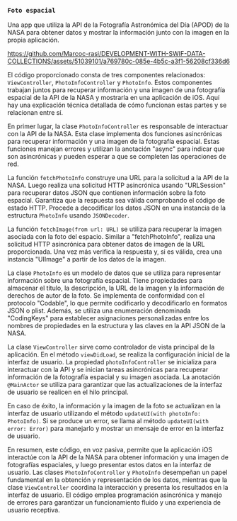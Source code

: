 ### `Foto espacial`

Una app que utiliza la API de la Fotografía Astronómica del Día (APOD) de la NASA para obtener datos y mostrar la información junto con la imagen en la propia aplicación.

https://github.com/Marcoc-rasi/DEVELOPMENT-WITH-SWIF-DATA-COLLECTIONS/assets/51039101/a769780c-085e-4b5c-a3f1-56208cf336d6

El código proporcionado consta de tres componentes relacionados: `ViewController`, `PhotoInfoController` y `PhotoInfo`. Estos componentes trabajan juntos para recuperar información y una imagen de una fotografía espacial de la API de la NASA y mostrarla en una aplicación de iOS. Aquí hay una explicación técnica detallada de cómo funcionan estas partes y se relacionan entre sí.

En primer lugar, la clase `PhotoInfoController` es responsable de interactuar con la API de la NASA. Esta clase implementa dos funciones asincrónicas para recuperar información y una imagen de la fotografía espacial. Estas funciones manejan errores y utilizan la anotación "async" para indicar que son asincrónicas y pueden esperar a que se completen las operaciones de red.

La función `fetchPhotoInfo` construye una URL para la solicitud a la API de la NASA. Luego realiza una solicitud HTTP asincrónica usando "URLSession" para recuperar datos JSON que contienen información sobre la foto espacial. Garantiza que la respuesta sea válida comprobando el código de estado HTTP. Procede a decodificar los datos JSON en una instancia de la estructura `PhotoInfo` usando `JSONDecoder`.

La función `fetchImage(from url: URL)` se utiliza para recuperar la imagen asociada con la foto del espacio. Similar a "fetchPhotoInfo", realiza una solicitud HTTP asincrónica para obtener datos de imagen de la URL proporcionada. Una vez más verifica la respuesta y, si es válida, crea una instancia "UIImage" a partir de los datos de la imagen.

La clase `PhotoInfo` es un modelo de datos que se utiliza para representar información sobre una fotografía espacial. Tiene propiedades para almacenar el título, la descripción, la URL de la imagen y la información de derechos de autor de la foto. Se implementa de conformidad con el protocolo "Codable", lo que permite codificarlo y decodificarlo en formatos JSON o plist. Además, se utiliza una enumeración denominada "CodingKeys" para establecer asignaciones personalizadas entre los nombres de propiedades en la estructura y las claves en la API JSON de la NASA.

La clase `ViewController` sirve como controlador de vista principal de la aplicación. En el método `viewDidLoad`, se realiza la configuración inicial de la interfaz de usuario. La propiedad `photoInfoController` se inicializa para interactuar con la API y se inician tareas asincrónicas para recuperar información de la fotografía espacial y su imagen asociada. La anotación `@MainActor` se utiliza para garantizar que las actualizaciones de la interfaz de usuario se realicen en el hilo principal.

En caso de éxito, la información y la imagen de la foto se actualizan en la interfaz de usuario utilizando el método `updateUI(with photoInfo: PhotoInfo)`. Si se produce un error, se llama al método `updateUI(with error: Error)` para manejarlo y mostrar un mensaje de error en la interfaz de usuario.

En resumen, este código, en voz pasiva, permite que la aplicación iOS interactúe con la API de la NASA para obtener información y una imagen de fotografías espaciales, y luego presentar estos datos en la interfaz de usuario. Las clases `PhotoInfoController` y `PhotoInfo` desempeñan un papel fundamental en la obtención y representación de los datos, mientras que la clase `ViewController` coordina la interacción y presenta los resultados en la interfaz de usuario. El código emplea programación asincrónica y manejo de errores para garantizar un funcionamiento fluido y una experiencia de usuario receptiva.

